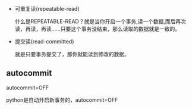 * 可重复读(repeatable-read)

  什么是REPEATABLE-READ？就是当你开启一个事务,读一个数据,而后再次读，再读，再读……只要这个事务没结束，那么读取的数据就是一致的。

* 提交读(read-committed)

  就是只要事务提交了，那你就能读到修改的数据。



## autocommit

autocommit=OFF

python是自动开启新事务的，autocommit=OFF